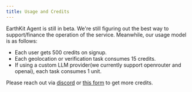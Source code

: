 ```yaml
---
title: Usage and Credits
---
```


EarthKit Agent is still in beta. 
We're still figuring out the best way to support/finance the operation of the service.
Meanwhile, our usage model is as follows:
- Each user gets 500 credits on signup.
- Each geolocation or verification task consumes 15 credits.
- If using a custom LLM provider(we currently support openrouter and openai), each task consumes 1 unit.

Please reach out via [discord](https://discord.gg/X3YRuwZBNn) or [this form](https://airtable.com/appYaguuyo7lOdmlS/pagleXIu8wH7s0BxQ/form) to get more credits.